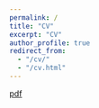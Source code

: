 ```yaml
---
permalink: /
title: "CV"
excerpt: "CV"
author_profile: true
redirect_from: 
  - "/cv/"
  - "/cv.html"
---
```



[pdf](https://github.com/BowenL1/BowenL1.github.io/blob/master/files/resume_bowenli.pdf)
